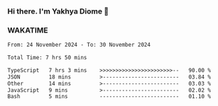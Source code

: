 ### Hi there. I'm Yakhya Diome 👋

### WAKATIME
<!--START_SECTION:waka-->

```txt
From: 24 November 2024 - To: 30 November 2024

Total Time: 7 hrs 50 mins

TypeScript   7 hrs 3 mins    >>>>>>>>>>>>>>>>>>>>>>>--   90.00 %
JSON         18 mins         >------------------------   03.84 %
Other        14 mins         >------------------------   03.03 %
JavaScript   9 mins          >------------------------   02.02 %
Bash         5 mins          -------------------------   01.10 %
```

<!--END_SECTION:waka-->
